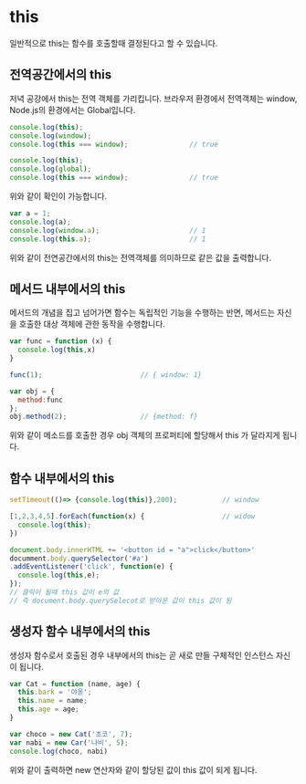# this
일반적으로 this는 함수를 호출할때 결정된다고 할 수 있습니다.

## 전역공간에서의 this
저녁 공강에서 this는 전역 객체를 가리킵니다.
브라우저 환경에서 전역객체는 window, Node.js의 환경에서는 Global입니다.

```javascript
console.log(this);
console.log(window);
console.log(this === window);				// true
```

```javascript
console.log(this);
console.log(global);
console.log(this === window);				// true
```

위와 같이 확인이 가능합니다.

```javascript
var a = 1;
console.log(a);
console.log(window.a);						// 1
console.log(this.a);						// 1
```

위와 같이 전연공간에서의 this는 전역객체를 의미하므로 같은 값을 출력합니다. 

## 메서드 내부에서의 this
메서드의 개념을 집고 넘어가면 함수는 독립적인 기능을 수행하는 반면, 메서드는 자신을 호출한 대상 객체에 관한 동작을 수행합니다.

```javascript
var func = function (x) {
  console.log(this,x)
}

func(1);						// { window: 1}

var obj = {
  method:func
};
obj.method(2);					// {method: f}
```

위와 같이 메소드를 호출한 경우 obj 객체의 프로퍼티에 할당해서 this 가 달라지게 됩니다.

## 함수 내부에서의 this
```javascript
setTimeout(()=> {console.log(this)},200);			// window

[1,2,3,4,5].forEach(function(x) {					// widow
  console.log(this);
})

document.body.innerHTML += '<button id = "a">click</button>'
documment.body.querySelector('#a')
.addEventListener('click', function(e) {
  console.log(this,e);				
});
// 클릭이 될때 this 값이 e의 값 
// 즉 document.body.querySelecot로 받아온 값이 this 값이 됨
```

## 생성자 함수 내부에서의 this
생성자 함수로서 호출된 경우 내부에서의 this는 곧 새로 만들 구체적인 인스턴스 자신이 됩니다.

```javascript
var Cat = function (name, age) {
  this.bark = '야옹';
  this.name = name;
  this.age = age;
}

var choco = new Cat('초코', 7);
var nabi = new Car('나비', 5);
console.log(choco, nabi)

```

위와 같이 출력하면 new 연산자와 같이 할당된 값이 this 값이 되게 됩니다.







